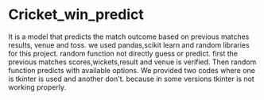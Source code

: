 ﻿# Cricket_win_predict
It is a model that predicts the match outcome based on previous matches results, venue and toss.
we used pandas,scikit learn and random libraries for this project.
random function not directly guess or predict. first the previous matches scores,wickets,result and venue is verified. Then random function predicts with available options.
We provided two codes where one is tkinter is used and another don't. because in some versions tkinter is not working properly.
